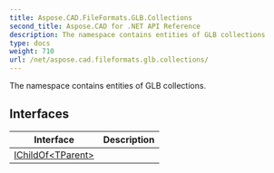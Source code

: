 ```yaml
---
title: Aspose.CAD.FileFormats.GLB.Collections
second_title: Aspose.CAD for .NET API Reference
description: The namespace contains entities of GLB collections
type: docs
weight: 710
url: /net/aspose.cad.fileformats.glb.collections/
---
```

The namespace contains entities of GLB collections.

## Interfaces

| Interface | Description |
| --- | --- |
| [IChildOf&lt;TParent&gt;](./ichildof-1/) |  |


